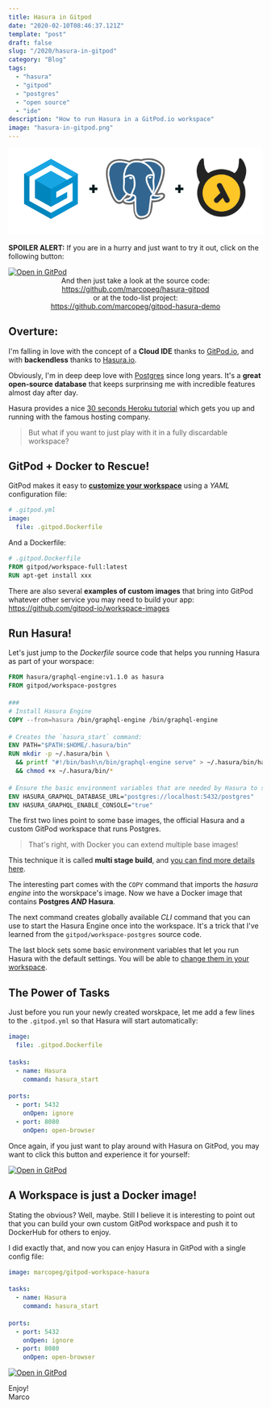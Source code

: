 ```yaml
---
title: Hasura in Gitpod
date: "2020-02-10T08:46:37.121Z"
template: "post"
draft: false
slug: "/2020/hasura-in-gitpod"
category: "Blog"
tags:
  - "hasura"
  - "gitpod"
  - "postgres"
  - "open source"
  - "ide"
description: "How to run Hasura in a GitPod.io workspace"
image: "hasura-in-gitpod.png"
---
```


![GitPod + Postgres + Hasura](./hasura-postgres-gitpod.png)

**SPOILER ALERT:** If you are in a hurry and just want to try it out,
click on the following button:

<a href="https://gitpod.io/#https://github.com/marcopeg/hasura-gitpod">
<img src="https://gitpod.io/button/open-in-gitpod.svg" alt="Open in GitPod" style="width: 200px">
</a>

<div style="text-align:center">
And then just take a look at the source code:<br>
<a href="https://github.com/marcopeg/hasura-gitpod">https://github.com/marcopeg/hasura-gitpod</a><br>
or at the todo-list project:<br>
<a href="https://github.com/marcopeg/hasura-gitpod">https://github.com/marcopeg/gitpod-hasura-demo</a>
</div>

## Overture:

I'm falling in love with the concept of a **Cloud IDE** thanks to 
[GitPod.io](https://gitpod.io), and with **backendless** thanks to
[Hasura.io](https://hasura.io).

Obviously, I'm in deep deep love with [Postgres](https://www.postgresql.org)
since long years. It's a **great open-source database** that keeps surprinsing 
me with incredible features almost day after day.

Hasura provides a nice [30 seconds Heroku tutorial](https://docs.hasura.io/1.0/graphql/manual/getting-started/heroku-simple.html)
which gets you up and running with the famous hosting company.

> But what if you want to just play with it in a fully discardable workspace?

## GitPod + Docker to Rescue!

GitPod makes it easy to [**customize your workspace**](https://www.gitpod.io/blog/gitpodify/) using a _YAML_ 
configuration file:

```yml
# .gitpod.yml
image:
  file: .gitpod.Dockerfile
```

And a Dockerfile:

```Dockerfile
# .gitpod.Dockerfile
FROM gitpod/workspace-full:latest
RUN apt-get install xxx
```

There are also several **examples of custom images** that bring into GitPod
whatever other service you may need to build your app:  
https://github.com/gitpod-io/workspace-images

## Run Hasura!

Let's just jump to the _Dockerfile_ source code that helps you running
Hasura as part of your worspace:

```Dockerfile
FROM hasura/graphql-engine:v1.1.0 as hasura
FROM gitpod/workspace-postgres

###
# Install Hasura Engine
COPY --from=hasura /bin/graphql-engine /bin/graphql-engine

# Creates the `hasura_start` command:
ENV PATH="$PATH:$HOME/.hasura/bin"
RUN mkdir -p ~/.hasura/bin \
  && printf "#!/bin/bash\n/bin/graphql-engine serve" > ~/.hasura/bin/hasura_start \
  && chmod +x ~/.hasura/bin/*

# Ensure the basic environment variables that are needed by Hasura to start
ENV HASURA_GRAPHQL_DATABASE_URL="postgres://localhost:5432/postgres"
ENV HASURA_GRAPHQL_ENABLE_CONSOLE="true"
```

The first two lines point to some base images, the official Hasura and a
custom GitPod workspace that runs Postgres.

> That's right, with Docker you can extend multiple base images!

This technique it is called **multi stage build**, and 
[you can find more details here](https://blog.alexellis.io/mutli-stage-docker-builds/).

The interesting part comes with the `COPY` command that imports the
*hasura engine* into the worskpace's image. Now we have a Docker image that
contains **Postgres _AND_ Hasura**.

The next command creates globally available _CLI_ command that you can
use to start the Hasura Engine once into the workspace. It's a trick that I've
learned from the `gitpod/workspace-postgres` source code.

The last block sets some basic environment variables that let you run
Hasura with the default settings. You will be able to [change them in your
workspace](https://www.gitpod.io/docs/environment-variables/).

## The Power of Tasks

Just before you run your newly created worskpace, let me add a few lines
to the `.gitpod.yml` so that Hasura will start automatically:

```yml
image:
  file: .gitpod.Dockerfile

tasks:
  - name: Hasura
    command: hasura_start

ports:
  - port: 5432
    onOpen: ignore
  - port: 8080
    onOpen: open-browser
```

Once again, if you just want to play around with Hasura on GitPod, you may
want to click this button and experience it for yourself:

<a href="https://gitpod.io/#https://github.com/marcopeg/hasura-gitpod">
<img src="https://gitpod.io/button/open-in-gitpod.svg" alt="Open in GitPod" style="width: 200px">
</a>

## A Workspace is just a Docker image!

Stating the obvious? Well, maybe. Still I believe it is interesting to point
out that you can build your own custom GitPod workspace and push it to 
DockerHub for others to enjoy.

I did exactly that, and now you can enjoy Hasura in GitPod with a single
config file:

```yml
image: marcopeg/gitpod-workspace-hasura

tasks:
  - name: Hasura
    command: hasura_start

ports:
  - port: 5432
    onOpen: ignore
  - port: 8080
    onOpen: open-browser
```

<a href="https://gitpod.io/#https://github.com/marcopeg/hasura-gitpod">
<img src="https://gitpod.io/button/open-in-gitpod.svg" alt="Open in GitPod" style="width: 200px">
</a>

Enjoy!  
Marco